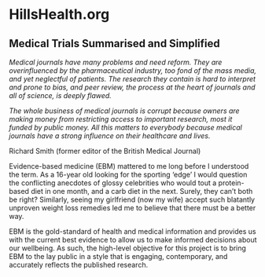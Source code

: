 # HillsHealth.org
## Medical Trials Summarised and Simplified

_Medical journals have many problems and need reform.  They are overinfluenced by the pharmaceutical industry, too fond of the mass media, and yet neglectful of patients.  The research they contain is hard to interpret and prone to bias, and peer review, the process at the heart of journals and all of science, is deeply flawed._  

_The whole business of medical journals is corrupt because owners are making money from restricting access to important research, most it funded by public money.  All this matters to everybody because medical journals have a strong influence on their healthcare and lives._

Richard Smith (former editor of the British Medical Journal)

Evidence-based medicine (EBM) mattered to me long before I understood the term.  As a 16-year old looking for the sporting ‘edge’ I would question the conflicting anecdotes of glossy celebrities who would tout a protein-based diet in one month, and a carb diet in the next.  Surely, they can’t both be right?  Similarly, seeing my girlfriend (now my wife) accept such blatantly unproven weight loss remedies led me to believe that there must be a better way.  

EBM is the gold-standard of health and medical information and provides us with the current best evidence to allow us to make informed decisions about our wellbeing.  As such, the high-level objective for this project is to bring EBM to the lay public in a style that is engaging, contemporary, and accurately reflects the published research. 
